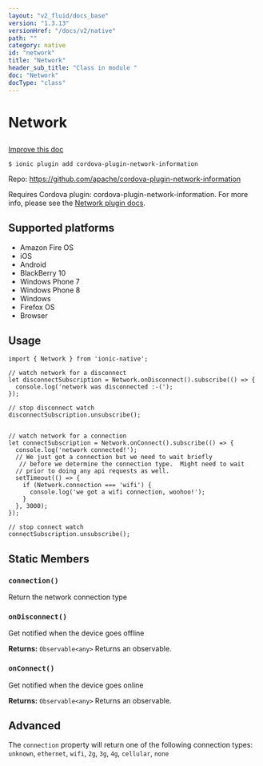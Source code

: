 ```yaml
---
layout: "v2_fluid/docs_base"
version: "1.3.13"
versionHref: "/docs/v2/native"
path: ""
category: native
id: "network"
title: "Network"
header_sub_title: "Class in module "
doc: "Network"
docType: "class"
---
```









<h1 class="api-title">

  
  Network
  

  

  

</h1>

<a class="improve-v2-docs" href="http://github.com/driftyco/ionic-native/edit/master/src/plugins/network.ts#L4">
  Improve this doc
</a>





<!-- decorators -->


<pre><code>$ ionic plugin add cordova-plugin-network-information</code></pre>
<p>Repo:
  <a href="https://github.com/apache/cordova-plugin-network-information">
    https://github.com/apache/cordova-plugin-network-information
  </a>
</p>

<!-- description -->

<p>Requires Cordova plugin: cordova-plugin-network-information. For more info, please see the <a href="https://github.com/apache/cordova-plugin-network-information">Network plugin docs</a>.</p>


<!-- @platforms tag -->
<h2>Supported platforms</h2>

<ul>
  <li>Amazon Fire OS</li>
  
  <li>iOS</li>
  
  <li>Android</li>
  
  <li>BlackBerry 10</li>
  
  <li>Windows Phone 7</li>
  
  <li>Windows Phone 8</li>
  
  <li>Windows</li>
  
  <li>Firefox OS</li>
  
  <li>Browser</li>
  </ul>

<!-- @platforms tag end -->


<!-- @usage tag -->

<h2>Usage</h2>

<pre><code class="lang-typescript">import { Network } from &#39;ionic-native&#39;;

// watch network for a disconnect
let disconnectSubscription = Network.onDisconnect().subscribe(() =&gt; {
  console.log(&#39;network was disconnected :-(&#39;);
});

// stop disconnect watch
disconnectSubscription.unsubscribe();


// watch network for a connection
let connectSubscription = Network.onConnect().subscribe(() =&gt; {
  console.log(&#39;network connected!&#39;); 
  // We just got a connection but we need to wait briefly
   // before we determine the connection type.  Might need to wait 
  // prior to doing any api requests as well.
  setTimeout(() =&gt; {
    if (Network.connection === &#39;wifi&#39;) {
      console.log(&#39;we got a wifi connection, woohoo!&#39;);
    }
  }, 3000);
});

// stop connect watch
connectSubscription.unsubscribe();
</code></pre>




<!-- @property tags -->
<h2>Static Members</h2>
<div id="connection"></div>
<h3><code>connection()</code>
  
</h3>

Return the network connection type










<div id="onDisconnect"></div>
<h3><code>onDisconnect()</code>
  
</h3>



Get notified when the device goes offline






<div class="return-value" markdown="1">
  <i class="icon ion-arrow-return-left"></i>
  <b>Returns:</b> 
<code>Observable&lt;any&gt;</code> Returns an observable.
</div>



<div id="onConnect"></div>
<h3><code>onConnect()</code>
  
</h3>



Get notified when the device goes online






<div class="return-value" markdown="1">
  <i class="icon ion-arrow-return-left"></i>
  <b>Returns:</b> 
<code>Observable&lt;any&gt;</code> Returns an observable.
</div>




<!-- methods on the class --><h2><a class="anchor" name="advanced" href="#advanced"></a>Advanced</h2>
<p>The <code>connection</code> property will return one of the following connection types: <code>unknown</code>, <code>ethernet</code>, <code>wifi</code>, <code>2g</code>, <code>3g</code>, <code>4g</code>, <code>cellular</code>, <code>none</code></p>


<!-- related link --><!-- end content block -->


<!-- end body block -->

